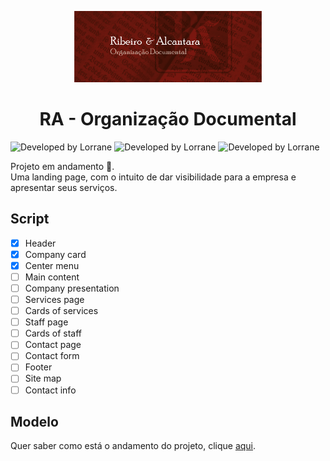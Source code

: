 <p align=center>
<img width=300 src="https://github.com/Lorrane/RA/blob/main/images/R%26A_%20facebook-capa.png" alt="Logo RA" />
</p>
<h1 align=center>RA - Organização Documental</h1>
<p display=inline-block>
  <img alt="Developed by Lorrane" src="https://img.shields.io/badge/Developed%20By-Lorrane-blue?logo=visual%20studio" />
  <img alt="Developed by Lorrane" src="https://img.shields.io/badge/Technology-Html/Css-blue?logo=html5" />
  <img alt="Developed by Lorrane" src="https://img.shields.io/badge/Status-Working%20on-orange" />
</p>

Projeto em andamento 👷‍. <br>
Uma landing page, com o intuito de dar visibilidade para a empresa e apresentar seus serviços.

## Script

- [x] Header
- [x] Company card
- [x] Center menu
- [ ] Main content
- [ ] Company presentation
- [ ] Services page
- [ ] Cards of services
- [ ] Staff page
- [ ] Cards of staff
- [ ] Contact page
- [ ] Contact form
- [ ] Footer
- [ ] Site map
- [ ] Contact info

## Modelo 
Quer saber como está o andamento do projeto, clique <a href="lorrane.github.io/RA">aqui</a>.
